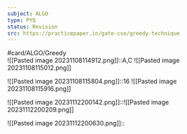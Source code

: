 ```yaml
---
subject: ALGO
type: PYQ
status: Revision
src: https://practicepaper.in/gate-cse/greedy-technique
---
```

#card/ALGO/Greedy  
![[Pasted image 20231108114912.png]]::A,C ![[Pasted image 20231108115012.png]] <!--SR:!2023-12-07,9,190-->

![[Pasted image 20231108115804.png]]::16 ![[Pasted image 20231108115916.png]] <!--SR:!2023-12-09,11,190-->

![[Pasted image 20231112200142.png]]::![[Pasted image 20231112200209.png]] <!--SR:!2023-12-10,12,190-->

![[Pasted image 20231112200630.png]]:: <!--SR:!2023-12-06,8,190-->